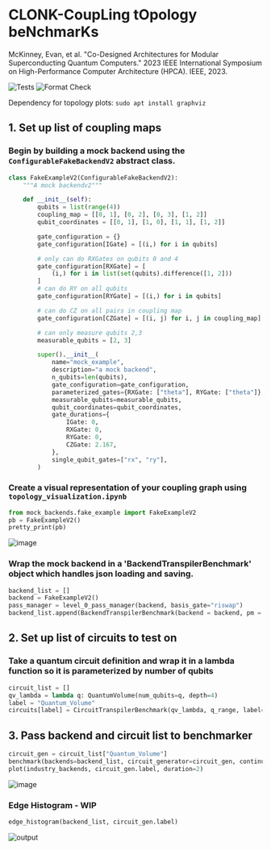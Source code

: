 # CLONK-CoupLing tOpology beNchmarKs
McKinney, Evan, et al. "Co-Designed Architectures for Modular Superconducting Quantum Computers." 2023 IEEE International Symposium on High-Performance Computer Architecture (HPCA). IEEE, 2023.

![Tests](https://github.com/evmckinney9/python-template/actions/workflows/tests.yml/badge.svg?branch=main)
![Format Check](https://github.com/evmckinney9/python-template/actions/workflows/format-check.yml/badge.svg?branch=main)

Dependency for topology plots: `sudo apt install graphviz`

## 1. Set up list of coupling maps
### Begin by building a mock backend using the `ConfigurableFakeBackendV2` abstract class.
```python
class FakeExampleV2(ConfigurableFakeBackendV2):
    """A mock backendv2"""

    def __init__(self):
        qubits = list(range(4))
        coupling_map = [[0, 1], [0, 2], [0, 3], [1, 2]]
        qubit_coordinates = [[0, 1], [1, 0], [1, 1], [1, 2]]

        gate_configuration = {}
        gate_configuration[IGate] = [(i,) for i in qubits]

        # only can do RXGates on qubits 0 and 4
        gate_configuration[RXGate] = [
            (i,) for i in list(set(qubits).difference([1, 2]))
        ]
        # can do RY on all qubits
        gate_configuration[RYGate] = [(i,) for i in qubits]

        # can do CZ on all pairs in coupling map
        gate_configuration[CZGate] = [(i, j) for i, j in coupling_map]

        # can only measure qubits 2,3
        measurable_qubits = [2, 3]

        super().__init__(
            name="mock_example",
            description="a mock backend",
            n_qubits=len(qubits),
            gate_configuration=gate_configuration,
            parameterized_gates={RXGate: ["theta"], RYGate: ["theta"]},
            measurable_qubits=measurable_qubits,
            qubit_coordinates=qubit_coordinates,
            gate_durations={
                IGate: 0,
                RXGate: 0,
                RYGate: 0,
                CZGate: 2.167,
            },
            single_qubit_gates=["rx", "ry"],
        )
```
### Create a visual representation of your coupling graph using `topology_visualization.ipynb`
```python
from mock_backends.fake_example import FakeExampleV2
pb = FakeExampleV2()
pretty_print(pb)
```
![image](https://user-images.githubusercontent.com/47376937/161135435-8070aa2a-837b-4d3f-964f-7c6a938cc7b5.png)

### Wrap the mock backend in a 'BackendTranspilerBenchmark' object which handles json loading and saving.
```python
backend_list = []
backend = FakeExampleV2()
pass_manager = level_0_pass_manager(backend, basis_gate="riswap")
backend_list.append(BackendTranspilerBenchmark(backend = backend, pm = pass_manager))
```

## 2. Set up list of circuits to test on
### Take a quantum circuit definition and wrap it in a lambda function so it is parameterized by number of qubits
```python
circuit_list = []
qv_lambda = lambda q: QuantumVolume(num_qubits=q, depth=4)
label = "Quantum_Volume"
circuits[label] = CircuitTranspilerBenchmark(qv_lambda, q_range, label=label)
```

## 3. Pass backend and circuit list to benchmarker
```python
circuit_gen = circuit_list["Quantum_Volume"]
benchmark(backends=backend_list, circuit_generator=circuit_gen, continuously_save=True, overwrite=False)
plot(industry_backends, circuit_gen.label, duration=2)
```
![image](https://user-images.githubusercontent.com/47376937/162125693-8c0017aa-4708-41ff-8ce8-c2520885cd21.png)


### Edge Histogram - WIP
```python
edge_histogram(backend_list, circuit_gen.label)
```
![output](https://user-images.githubusercontent.com/47376937/161140891-175d55a9-6573-4753-a26e-4ea3cca326a8.png)
